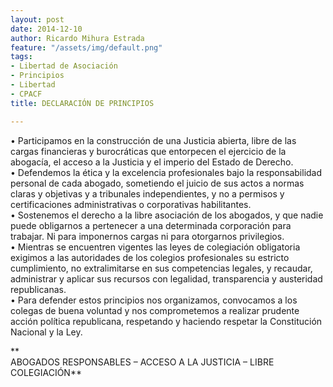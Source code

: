 ```yaml
---
layout: post
date: 2014-12-10
author: Ricardo Mihura Estrada
feature: "/assets/img/default.png"
tags:
- Libertad de Asociación
- Principios
- Libertad
- CPACF
title: DECLARACIÓN DE PRINCIPIOS

---
```

• Participamos en la construcción de una Justicia abierta, libre de las cargas financieras y burocráticas que entorpecen el ejercicio de la abogacía, el acceso a la Justicia y el imperio del Estado de Derecho.   
• Defendemos la ética y la excelencia profesionales bajo la responsabilidad personal de cada abogado, sometiendo el juicio de sus actos a normas claras y objetivas y a tribunales independientes, y no a permisos y certificaciones administrativas o corporativas habilitantes.   
• Sostenemos el derecho a la libre asociación de los abogados, y que nadie puede obligarnos a pertenecer a una determinada corporación para trabajar. Ni para imponernos cargas ni para otorgarnos privilegios.   
• Mientras se encuentren vigentes las leyes de colegiación obligatoria exigimos a las autoridades de los colegios profesionales su estricto cumplimiento, no extralimitarse en sus competencias legales, y recaudar, administrar y aplicar sus recursos con legalidad, transparencia y austeridad republicanas.   
• Para defender estos principios nos organizamos, convocamos a los colegas de buena voluntad y nos comprometemos a realizar prudente acción política republicana, respetando y haciendo respetar la Constitución Nacional y la Ley. 

**  
ABOGADOS RESPONSABLES – ACCESO A LA JUSTICIA – LIBRE COLEGIACIÓN**